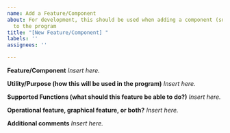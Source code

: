 ```yaml
---
name: Add a Feature/Component
about: For development, this should be used when adding a component (such as a class)
  to the program
title: "[New Feature/Component] "
labels: ''
assignees: ''

---
```


**Feature/Component** *Insert here.*

**Utility/Purpose (how this will be used in the program)** *Insert here.*

**Supported Functions (what should this feature be able to do?)** *Insert here.*

**Operational feature, graphical feature, or both?** *Insert here.*

**Additional comments** *Insert here.*
